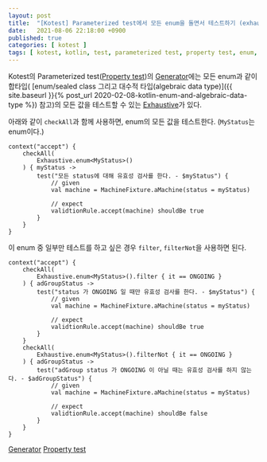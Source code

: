 ```yaml
---
layout: post
title:  "[Kotest] Parameterized test에서 모든 enum을 돌면서 테스트하기 (exhaustive)"
date:   2021-08-06 22:18:00 +0900
published: true
categories: [ kotest ]
tags: [ kotest, kotlin, test, parameterized test, property test, enum, exhaustive ]
---
```


Kotest의 Parameterized test([Property test](https://kotest.io/docs/proptest/property-test-functions.html))의 [Generator](https://kotest.io/docs/proptest/property-test-generators.html)에는 모든 enum과 같이 합타입(
[enum/sealed class 그리고 대수적 타입(algebraic data type)]({{ site.baseurl }}{% post_url 2020-02-08-kotlin-enum-and-algebraic-data-type %}) 참고)의 모든 값을 테스트할 수 있는 [Exhaustive](https://kotest.io/docs/proptest/property-test-generators.html#exhaustive)가 있다.

아래와 같이 `checkAll`과 함께 사용하면, enum의 모든 값을 테스트한다. (`MyStatus`는 enum이다.)

```
context("accept") {
    checkAll(
        Exhaustive.enum<MyStatus>()
    ) { myStatus ->
        test("모든 status에 대해 유효성 검사를 한다. - $myStatus") {
            // given
            val machine = MachineFixture.aMachine(status = myStatus)

            // expect
            validtionRule.accept(machine) shouldBe true
        }
    }
}
```

이 enum 중 일부만 테스트를 하고 싶은 경우 `filter`, `filterNot`을 사용하면 된다.

```
context("accept") {
    checkAll(
        Exhaustive.enum<MyStatus>().filter { it == ONGOING }
    ) { adGroupStatus ->
        test("status 가 ONGOING 일 때만 유효성 검사를 한다. - $myStatus") {
            // given
            val machine = MachineFixture.aMachine(status = myStatus)

            // expect
            validtionRule.accept(machine) shouldBe true
        }
    }
    checkAll(
        Exhaustive.enum<MyStatus>().filterNot { it == ONGOING }
    ) { adGroupStatus ->
        test("adGroup status 가 ONGOING 이 아닐 때는 유효성 검사를 하지 않는다. - $adGroupStatus") {
            // given
            val machine = MachineFixture.aMachine(status = myStatus)

            // expect
            validtionRule.accept(machine) shouldBe false
        }
    }
}
```

[Generator](https://kotest.io/docs/proptest/property-test-generators.html)
[Property test](https://kotest.io/docs/proptest/property-test-functions.html)

